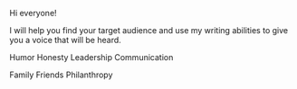 Hi everyone!

I will help you find your target audience and use my writing abilities to give you a voice that will be heard.

Humor
Honesty
Leadership
Communication

Family
Friends 
Philanthropy

